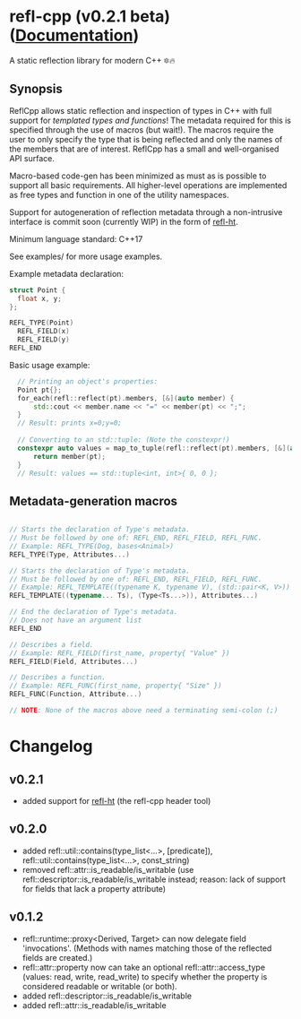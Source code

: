 # refl-cpp (v0.2.1 beta) ([Documentation](https://veselink1.github.io/refl-cpp/namespacerefl.html))
A static reflection library for modern C++ 🔯🔥

## Synopsis
ReflCpp allows static reflection and inspection of types in C++ with full support for *templated types and functions*! The metadata required for this is specified through the use of macros (but wait!). The macros require the user to only specify the type that is being reflected and only the names of the members that are of interest. ReflCpp has a small and well-organised API surface. 

Macro-based code-gen has been minimized as must as is possible to support all basic requirements. All higher-level operations are implemented as free types and function in one of the utility namespaces.

Support for autogeneration of reflection metadata through a non-intrusive interface is commit soon (currently WIP) in the form of [refl-ht](https://github.com/veselink1/refl-ht).

Minimum language standard: C++17

See examples/ for more usage examples.

Example metadata declaration:
```cpp
struct Point {
  float x, y;
};

REFL_TYPE(Point)
  REFL_FIELD(x)
  REFL_FIELD(y)
REFL_END
```
Basic usage example:
```cpp
  // Printing an object's properties: 
  Point pt{};
  for_each(refl::reflect(pt).members, [&](auto member) {
      std::cout << member.name << "=" << member(pt) << ";";
  }
  // Result: prints x=0;y=0;
  
  // Converting to an std::tuple: (Note the constexpr!)
  constexpr auto values = map_to_tuple(refl::reflect(pt).members, [&](auto member) {
      return member(pt);
  }
  // Result: values == std::tuple<int, int>{ 0, 0 };

```

## Metadata-generation macros 
```cpp

// Starts the declaration of Type's metadata.
// Must be followed by one of: REFL_END, REFL_FIELD, REFL_FUNC.
// Example: REFL_TYPE(Dog, bases<Animal>)
REFL_TYPE(Type, Attributes...)

// Starts the declaration of Type's metadata.
// Must be followed by one of: REFL_END, REFL_FIELD, REFL_FUNC.
// Example: REFL_TEMPLATE((typename K, typename V), (std::pair<K, V>))
REFL_TEMPLATE((typename... Ts), (Type<Ts...>)), Attributes...)

// End the declaration of Type's metadata.
// Does not have an argument list
REFL_END

// Describes a field.
// Example: REFL_FIELD(first_name, property{ "Value" })
REFL_FIELD(Field, Attributes...)

// Describes a function.
// Example: REFL_FUNC(first_name, property{ "Size" })
REFL_FUNC(Function, Attribute...)

// NOTE: None of the macros above need a terminating semi-colon (;)

```

# Changelog

## v0.2.1
  - added support for [refl-ht](https://github.com/veselink1/refl-ht) (the refl-cpp header tool)

## v0.2.0
  - added refl::util::contains(type_list<...>, [predicate]), refl::util::contains(type_list<...>, const_string<N>)
  - removed refl::attr::is_readable/is_writable (use refl::descriptor::is_readable/is_writable instead; reason: lack of support for fields that lack a property attribute)
  
## v0.1.2
  - refl::runtime::proxy<Derived, Target> can now delegate field 'invocations'. (Methods with names matching those of the reflected fields are created.)
  - refl::attr::property now can take an optional refl::attr::access_type (values: read, write, read_write) to specify whether the property is considered readable or writable (or both). 
  - added refl::descriptor::is_readable/is_writable
  - added refl::attr::is_readable/is_writable
